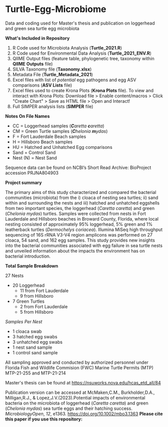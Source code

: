 # Turtle-Egg-Microbiome
Data and coding used for Master's thesis and publication on loggerhead and green sea turtle egg microbiota

**What's Included in Repository**
1. R Code used for Microbiota Analysis (**Turtle_2021.R**)
2. R Code used for Environmental Data Analysis (**Turtle_2021_ENV.R**)
3. QIIME Output files (feature table, phylogenetic tree, taxonomy within **QIIME Outputs** file)
4. SILVA Taxonomy file (**Taxonomy.xlsx**)
5. Metadata File (**Turtle_Metadata_2021**)
6. Excel files with list of _potential_ egg pathogens and egg ASV comparisons (**ASV Lists** file)
7. Excel files used to create Krona Plots (**Krona Plots** file). To view and interact with Krona Plots: Download file > Enable content/macros > Click "Create Chart" > Save as HTML file > Open and Interact!
8. Full SIMPER analysis lists (**SIMPER** file)

**Notes On File Names**
* CC = Loggerhead samples (_**C**aretta **c**aretta_)
* CM = Green Turtle samples (_**C**helonia **m**ydas_)
* F = Fort Lauderdale Beach samples
* H = Hillsboro Beach samples
* HU = Hatched and Unhatched Egg comparisons
* Sand = Control Sand
* Nest (N) = Nest Sand

Sequence data can be found on NCBI’s Short Read Archive: BioProject accession PRJNA804903

**Project summary**

The primary aims of this study characterized and compared the bacterial communities (microbiota) from the i) cloaca of nesting sea turtles; ii) sand within and surrounding the nests and iii) hatched and unhatched eggshells from two important species, the loggerhead (_Caretta caretta_) and green (_Chelonia mydas_) turtles. Samples were collected from nests in Fort Lauderdale and Hillsboro beaches in Broward County, Florida, where local nesting consisted of approximately 95% loggerhead, 5% green and 1% leatherback turtles (_Dermochelys coriacea_). Illumina MiSeq high throughput sequencing of 16S rRNA V3-V4 region amplicons was performed on 27 cloaca, 54 sand, and 162 egg samples. This study provides new insights into the bacterial communities associated with egg failure in sea turtle nests and unveiled information about the impacts the environment has on bacterial introduction.

**Total Sample Breakdown**

27 Nests

- 20 Loggerhead
  - 11 from Fort Lauderdale
  - 9 from Hillsboro
- 7 Green Turtles
  - 2 from Fort Lauderdale
  - 5 from Hillsboro

_Samples Per Nest_
* 1 cloaca swab
* 3 hatched egg swabs
* 3 unhatched egg swabs
* 1 nest sand sample
* 1 control sand sample

All sampling approved and conducted by authorized personnel under Florida Fish and Wildlife Commision (FWC) Marine Turtle Permits (MTP) MTP-21-255 and MTP-21-214

Master's thesis can be found at https://nsuworks.nova.edu/hcas_etd_all/84

Publication version can be accessed at
McMaken,C.M., Burkholder,D.A., Milligan,R.J., & Lopez,J.V.(2023).Potential impacts of environmental bacteria on the microbiota of loggerhead (<i>Caretta caretta</i>) and green (<i>Chelonia mydas</i>) sea turtle eggs and their hatching success. <i>MicrobiologyOpen</i>, <i>12</i>, e1363. https://doi.org/10.1002/mbo3.1363
    **Please cite this paper if you use this repository:**

